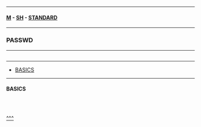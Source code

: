 
---

#### [M](https://github.com/ttltrk/TTT/blob/master/menu.md) - [SH](https://github.com/ttltrk/TTT/blob/master/SH/SH.md) - [STANDARD](https://github.com/ttltrk/TTT/blob/master/SH/STANDARD/STANDARD.md)

---

### PASSWD

---

```

```

---

* [BASICS](#BASICS)

---

#### BASICS

```

```

```sh

```

```sh

```

[^^^](#PASSWD)
